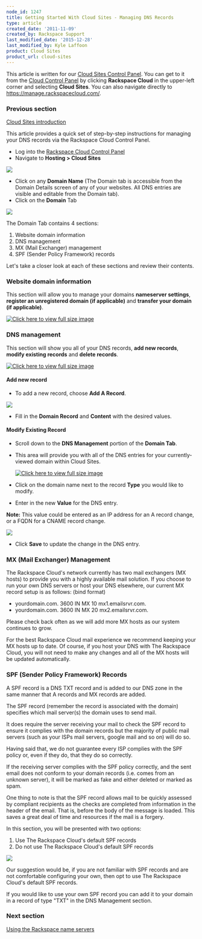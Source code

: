 ```yaml
---
node_id: 1247
title: Getting Started With Cloud Sites - Managing DNS Records
type: article
created_date: '2011-11-09'
created_by: Rackspace Support
last_modified_date: '2015-12-28'
last_modified_by: Kyle Laffoon
product: Cloud Sites
product_url: cloud-sites
---
```


This article is written for our [Cloud Sites Control Panel](https://manage.rackspacecloud.com/). You can get to it from the [Cloud Control Panel](https://mycloud.rackspace.com) by clicking **Rackspace Cloud** in the upper-left corner and selecting **Cloud Sites**. You can also navigate directly to <https://manage.rackspacecloud.com/>.

### Previous section

[Cloud Sites introduction](/how-to/cloud-sites)

This article provides a quick set of step-by-step instructions for
managing your DNS records via the Rackspace Cloud Control Panel.

-   Log into the [Rackspace Cloud Control Panel](http://manage.rackspacecloud.com)
-   Navigate to **Hosting > Cloud Sites**

  ![](http://c806394.r94.cf2.rackcdn.com/cloudsites.png)

-   Click on any **Domain Name** (The Domain tab is accessible from the
    Domain Details screen of any of your websites. All DNS entries are
    visible and editable from the Domain tab).
-   Click on the **Domain** Tab

  ![](http://c806394.r94.cf2.rackcdn.com/domaintab.png)

The Domain Tab contains 4 sections:

1.  Website domain information
2.  DNS management
3.  MX (Mail Exchanger) management
4.  SPF (Sender Policy Framework) records

Let's take a closer look at each of these sections and review their
contents.

### Website domain information

This section will allow you to manage your domains **nameserver
settings**, **register an unregistered domain (if applicable)** and
**transfer your domain (if applicable)**.

[![Click here to view full size image](http://c806394.r94.cf2.rackcdn.com/websitedomaininfo.png "Click here to view full size image")](http://c806394.r94.cf2.rackcdn.com/websitedomaininfo.png)

### DNS management

This section will show you all of your DNS records, **add new records**,
**modify existing records** and **delete records**.

[![Click here to view full size image](http://c806394.r94.cf2.rackcdn.com/dnsmanagement.png "Click here to view full size image")](http://c806394.r94.cf2.rackcdn.com/dnsmanagement.png)

#### Add new record

-   To add a new record, choose **Add A Record**.

  ![](http://c806394.r94.cf2.rackcdn.com/addrecord.png)

-   Fill in the **Domain Record** and **Content** with the desired
    values.

#### Modify Existing Record

-   Scroll down to the **DNS Management** portion of the **Domain Tab**.

-   This area will provide you with all of the DNS entries for your
    currently-viewed domain within Cloud Sites.

    [![Click here to view full size image](http://c766433.r33.cf2.rackcdn.com/arecords.png "Click here to view full size image")](http://c766433.r33.cf2.rackcdn.com/arecords.png)

-   Click on the domain name next to the record **Type** you would like
    to modify.

-   Enter in the new **Value** for the DNS entry.

  **Note:** This value could be entered as an IP address for an A record change, or
a FQDN for a CNAME record change.

  ![](http://c806394.r94.cf2.rackcdn.com/changednsrecord.png)

-   Click **Save** to update the change in the DNS entry.

### MX (Mail Exchanger) Management

The Rackspace Cloud's network currently has two mail exchangers (MX
hosts) to provide you with a highly available mail solution. If you
choose to run your own DNS servers or host your DNS elsewhere, our
current MX record setup is as follows: (bind format)

-   yourdomain.com. 3600 IN MX 10 mx1.emailsrvr.com.
-   yourdomain.com. 3600 IN MX 20 mx2.emailsrvr.com.

Please check back often as we will add more MX hosts as our system
continues to grow.

For the best Rackspace Cloud mail experience we recommend keeping your
MX hosts up to date. Of course, if you host your DNS with The Rackspace
Cloud, you will not need to make any changes and all of the MX hosts
will be updated automatically.

### SPF (Sender Policy Framework) Records

A SPF record is a DNS TXT record and is added to our DNS zone in the
same manner that A records and MX records are added.

The SPF record (remember the record is associated with the domain)
specifies which mail server(s) the domain uses to send mail.

It does require the server receiving your mail to check the SPF record
to ensure it complies with the domain records but the majority of public
mail servers (such as your ISPs mail servers, google mail and so on)
will do so.

Having said that, we do not guarantee every ISP complies with the SPF
policy or, even if they do, that they do so correctly.

If the receiving server complies with the SPF policy correctly, and the
sent email does not conform to your domain records (i.e. comes from an
unknown server), it will be marked as fake and either deleted or marked
as spam.

One thing to note is that the SPF record allows mail to be quickly
assessed by compliant recipients as the checks are completed from
information in the header of the email. That is, before the body of the
message is loaded. This saves a great deal of time and resources if the
mail is a forgery.

In this section, you will be presented with two options:

1.  Use The Rackspace Cloud's default SPF records
2.  Do not use The Rackspace Cloud's default SPF records

![](http://c806394.r94.cf2.rackcdn.com/spfmanagement.png)

Our suggestion would be, if you are not familiar with SPF records and
are not comfortable configuring your own, then opt to use The Rackspace
Cloud's default SPF records.

If you would like to use your own SPF record you can add it to your
domain in a record of type "TXT" in the DNS Management section.

### Next section

[Using the Rackspace name servers](/how-to/getting-started-with-cloud-sites-rackspace-nameservers-and-creating-custom-nameservers)
